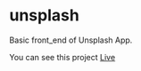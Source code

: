 # unsplash




Basic front_end of Unsplash App.

You can see this project [Live](https://imcontrive.github.io/unsplash/)

